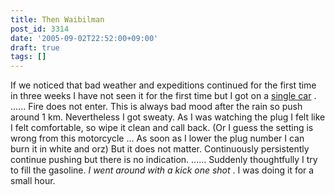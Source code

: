 ```yaml
---
title: Then Waibilman
post_id: 3314
date: '2005-09-02T22:52:00+09:00'
draft: true
tags: []
---
```


If we noticed that bad weather and expeditions continued for the first time in three weeks I have not seen it for the first time but I got on a [single car](https://danmaq.com/tag/yb-1) . ...... Fire does not enter. This is always bad mood after the rain so push around 1 km. Nevertheless I got sweaty. As I was watching the plug I felt like I felt comfortable, so wipe it clean and call back. (Or I guess the setting is wrong from this motorcycle ... As soon as I lower the plug number I can burn it in white and orz) But it does not matter. Continuously persistently continue pushing but there is no indication. ...... Suddenly thoughtfully I try to fill the gasoline. _I went around with a kick one shot_ . I was doing it for a small hour.
